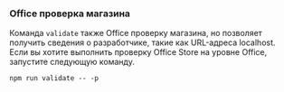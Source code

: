 ### <a name="office-store-validation"></a>Office проверка магазина

Команда `validate` также Office проверку магазина, но позволяет получить сведения о разработчике, такие как URL-адреса localhost. Если вы хотите выполнить проверку Office Store на уровне Office, запустите следующую команду.

```command&nbsp;line
npm run validate -- -p
```